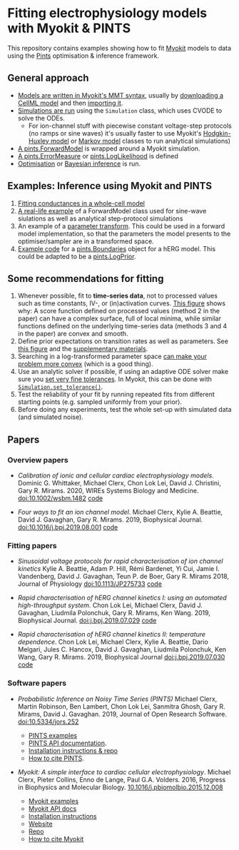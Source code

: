 # Fitting electrophysiology models with Myokit & PINTS

This repository contains examples showing how to fit [Myokit](https://github.com/MichaelClerx/myokit/) models to data using the [Pints](https://github.com/pints-team/pints) optimisation & inference framework.




## General approach

- [Models are written in Myokit's MMT syntax](https://myokit.readthedocs.io/syntax/index.html), usually by [downloading a CellML model](https://models.cellml.org/electrophysiology) and then [importing it](https://myokit.readthedocs.io/api_formats/cellml.html).
- [Simulations are run](https://myokit.readthedocs.io/api_simulations/Simulation.html) using the `Simulation` class, which uses CVODE to solve the ODEs.
  - For ion-channel stuff with piecewise constant voltage-step protocols (no ramps or sine waves) it's usually faster to use Myokit's [Hodgkin-Huxley model](https://myokit.readthedocs.io/api_library/hh.html) or [Markov model](https://myokit.readthedocs.io/api_library/markov.html) classes to run analytical simulations)
- [A pints.ForwardModel](https://nbviewer.jupyter.org/github/pints-team/pints/blob/master/examples/writing-a-model.ipynb) is wrapped around a Myokit simulation.
- [A pints.ErrorMeasure](https://pints.readthedocs.io/en/latest/error_measures.html) or [pints.LogLikelihood](https://pints.readthedocs.io/en/latest/log_likelihoods.html) is defined
- [Optimisation](https://nbviewer.jupyter.org/github/pints-team/pints/blob/master/examples/optimisation-first-example.ipynb) or [Bayesian inference](https://nbviewer.jupyter.org/github/pints-team/pints/blob/master/examples/sampling-first-example.ipynb) is run.

## Examples: Inference using Myokit and PINTS

1. [Fitting conductances in a whole-cell model](https://github.com/MichaelClerx/myokit-pints-examples/tree/master/whole-cell-conductances)
2. [A real-life example](https://github.com/CardiacModelling/FourWaysOfFitting/blob/master/python/model.py) of a ForwardModel class used for sine-wave siulations as well as analytical step-protocol simulations
3. An example of a [parameter transform](https://github.com/CardiacModelling/FourWaysOfFitting/blob/master/python/transformation.py). This could be used in a forward model implementation, so that the parameters the model presents to the optimiser/sampler are in a transformed space.
4. [Example code](https://pints.readthedocs.io/en/latest/boundaries.html) for a [pints.Boundaries](https://pints.readthedocs.io/en/latest/boundaries.html) object for a hERG model. This could be adapted to be a [pints.LogPrior](https://pints.readthedocs.io/en/latest/log_priors.html).

## Some recommendations for fitting

1. Whenever possible, fit to **time-series data**, not to processed values such as time constants, IV-, or (in)activation curves. [
   This figure](https://www.biorxiv.org/content/10.1101/609875v1.full#F11) shows why: A score function defined on processed values (method 2 in the paper) can have a complex surface, full of local minima, while similar functions defined on the underlying time-series data (methods 3 and 4 in the paper) are convex and smooth.
2. Define prior expectations on transition rates as well as parameters.
   See [this figure](https://www.biorxiv.org/content/10.1101/609875v1.full#F3) and the [supplementary materials](https://www.biorxiv.org/content/10.1101/609875v1.supplementary-material).
3. Searching in a log-transformed parameter space [can make your problem more convex](https://dx.doi.org/10.1093/bioinformatics/btz020) (which is a good thing).
4. Use an analytic solver if possible, if using an adaptive ODE solver make sure you [set very fine tolerances](https://mirams.wordpress.com/2018/10/17/ode-errors-and-optimisation/).
   In Myokit, this can be done with [`Simulation.set_tolerance()`](https://myokit.readthedocs.io/api_simulations/Simulation.html#myokit.Simulation.set_tolerance).
5. Test the reliability of your fit by running repeated fits from different starting points (e.g. sampled uniformly from your prior).
6. Before doing any experiments, test the whole set-up with simulated data (and simulated noise).


## Papers

### Overview papers

- *Calibration of ionic and cellular cardiac electrophysiology models*.
  Dominic G. Whittaker, Michael Clerx, Chon Lok Lei, David J. Christini, Gary R. Mirams.
  2020, WIREs Systems Biology and Medicine.
  [doi:10.1002/wsbm.1482](https://doi.org/10.1002/wsbm.1482)
  [code](https://github.com/CardiacModelling/WIRES)

- *Four ways to fit an ion channel model*.
  Michael Clerx, Kylie A. Beattie, David J. Gavaghan, Gary R. Mirams.
  2019, Biophysical Journal.
  [doi:10.1016/j.bpj.2019.08.001](https://doi.org/10.1016/j.bpj.2019.08.001)
  [code](https://github.com/CardiacModelling/FourWaysOfFitting)

### Fitting papers

- *Sinusoidal voltage protocols for rapid characterisation of ion channel kinetics*
  Kylie A. Beattie, Adam P. Hill, Rémi Bardenet, Yi Cui, Jamie I. Vandenberg, David J. Gavaghan, Teun P. de Boer, Gary R. Mirams
  2018, Journal of Physiology
  [doi:10.1113/JP275733](https://doi.org/10.1113/JP275733)
  [code](https://github.com/mirams/sine-wave)

- *Rapid characterisation of hERG channel kinetics I: using an automated high-throughput system*.
  Chon Lok Lei, Michael Clerx, David J. Gavaghan, Liudmila Polonchuk, Gary R. Mirams, Ken Wang.
  2019, Biophysical Journal.
  [doi:j.bpj.2019.07.029](https://doi.org/10.1016/j.bpj.2019.07.029)
  [code](https://github.com/CardiacModelling/hERGRapidCharacterisation)

- *Rapid characterisation of hERG channel kinetics II: temperature dependence*.
  Chon Lok Lei, Michael Clerx, Kylie A. Beattie, Dario Melgari, Jules C. Hancox, David J. Gavaghan, Liudmila Polonchuk, Ken Wang, Gary R. Mirams.
  2019, Biophysical Journal
  [doi:j.bpj.2019.07.030](https://doi.org/10.1016/j.bpj.2019.07.030)
  [code](https://github.com/CardiacModelling/hERGRapidCharacterisation)

### Software papers

- *Probabilistic Inference on Noisy Time Series (PINTS)*
  Michael Clerx, Martin Robinson, Ben Lambert, Chon Lok Lei, Sanmitra Ghosh, Gary R. Mirams, David J. Gavaghan.
  2019, Journal of Open Research Software.
  [doi:10.5334/jors.252](https://doi.org/10.5334/jors.252)
  - [PINTS examples](https://github.com/pints-team/pints/blob/master/examples/README.md) 
  - [PINTS API documentation](https://pints.readthedocs.io/). 
  - [Installation instructions & repo](https://github.com/pints-team/pints/) 
  - [How to cite PINTS](https://github.com/pints-team/pints/blob/master/CITATION).

- *Myokit: A simple interface to cardiac cellular electrophysiology*.
  Michael Clerx, Pieter Collins, Enno de Lange, Paul G.A. Volders.
  2016, Progress in Biophysics and Molecular Biology.
  [10.1016/j.pbiomolbio.2015.12.008](https://doi.org/10.1016/j.pbiomolbio.2015.12.008)
  - [Myokit examples](http://myokit.org/examples/)
  - [Myokit API docs](https://myokit.readthedocs.io)
  - [Installation instructions](http://myokit.org/install)
  - [Website](http://myokit.org)
  - [Repo](https://github.com/MichaelClerx/myokit/)
  - [How to cite Myokit](https://github.com/MichaelClerx/myokit/blob/master/CITATION)


